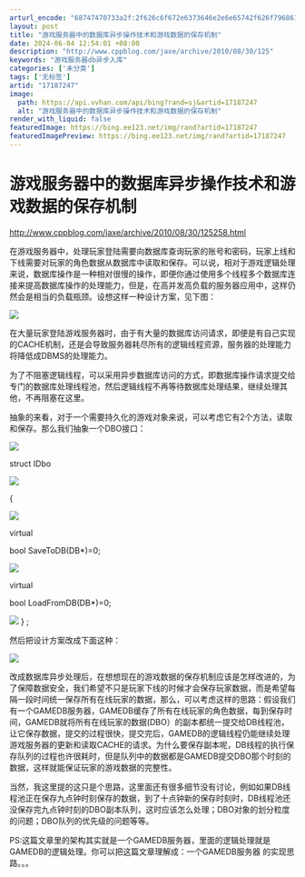 ```yaml
---
arturl_encode: "68747470733a2f:2f626c6f672e6373646e2e6e65742f626f796861696c6f6e67:2f61727469636c652f64657461696c732f3137313837323437"
layout: post
title: "游戏服务器中的数据库异步操作技术和游戏数据的保存机制"
date: 2024-06-04 12:54:01 +08:00
description: "http://www.cppblog.com/jaxe/archive/2010/08/30/125"
keywords: "游戏服务器db异步入库"
categories: ['未分类']
tags: ['无标签']
artid: "17187247"
image:
  path: https://api.vvhan.com/api/bing?rand=sj&artid=17187247
  alt: "游戏服务器中的数据库异步操作技术和游戏数据的保存机制"
render_with_liquid: false
featuredImage: https://bing.ee123.net/img/rand?artid=17187247
featuredImagePreview: https://bing.ee123.net/img/rand?artid=17187247
---
```


# 游戏服务器中的数据库异步操作技术和游戏数据的保存机制

<http://www.cppblog.com/jaxe/archive/2010/08/30/125258.html>

在游戏服务器中，处理玩家登陆需要向数据库查询玩家的账号和密码，玩家上线和下线需要对玩家的角色数据从数据库中读取和保存。可以说，相对于游戏逻辑处理来说，数据库操作是一种相对很慢的操作，即便你通过使用多个线程多个数据库连接来提高数据库操作的处理能力，但是，在高并发高负载的服务器应用中，这样仍然会是相当的负载瓶颈。设想这样一种设计方案，见下图：
  
![](https://i-blog.csdnimg.cn/blog_migrate/d90e236503797958eda4390fa65712aa.png)
  
在大量玩家登陆游戏服务器时，由于有大量的数据库访问请求，即便是有自己实现的CACHE机制，还是会导致服务器耗尽所有的逻辑线程资源，服务器的处理能力将降低成DBMS的处理能力。
  
  
为了不阻塞逻辑线程，可以采用异步数据库访问的方式，即数据库操作请求提交给专门的数据库处理线程池，然后逻辑线程不再等待数据库处理结果，继续处理其他，不再阻塞在这里。
  
抽象的来看，对于一个需要持久化的游戏对象来说，可以考虑它有2个方法，读取和保存。那么我们抽象一个DBO接口：

![](https://i-blog.csdnimg.cn/blog_migrate/cbef093dcc044b2793832001e2365e43.gif)

struct
IDbo
  
![](https://i-blog.csdnimg.cn/blog_migrate/2f88ce130b654eb5dc6788e02dbcfc90.gif)

{
  
![](https://i-blog.csdnimg.cn/blog_migrate/df37983f39daa189b8c814e01a6a9011.gif)

virtual

bool
SaveToDB(DB\*)=0;
  
![](https://i-blog.csdnimg.cn/blog_migrate/df37983f39daa189b8c814e01a6a9011.gif)

virtual

bool
LoadFromDB(DB\*)=0;
  
![](https://i-blog.csdnimg.cn/blog_migrate/0ac3a2d53663ec01c7f7225264eeefae.gif)
}
;


  

然后把设计方案改成下面这种：
  
  
![](https://i-blog.csdnimg.cn/blog_migrate/af45f0651aa7f4475f96147e1db860e5.png)


  
  

改成数据库异步处理后，在想想现在的游戏数据的保存机制应该是怎样改进的，为了保障数据安全，我们希望不只是玩家下线的时候才会保存玩家数据，而是希望每隔一段时间统一保存所有在线玩家的数据，那么，可以考虑这样的思路：假设我们有一个GAMEDB服务器，GAMEDB缓存了所有在线玩家的角色数据，每到保存时间，GAMEDB就将所有在线玩家的数据(DBO）的副本都统一提交给DB线程池，让它保存数据，提交的过程很快，提交完后，GAMEDB的逻辑线程仍能继续处理游戏服务器的更新和读取CACHE的请求。为什么要保存副本呢，DB线程的执行保存队列的过程也许很耗时，但是队列中的数据都是GAMEDB提交DBO那个时刻的数据，这样就能保证玩家的游戏数据的完整性。
  

当然，我这里提的这只是个思路，这里面还有很多细节没有讨论，例如如果DB线程池正在保存九点钟时刻保存的数据，到了十点钟新的保存时刻时，DB线程池还没保存完九点钟时刻的DBO副本队列，这时应该怎么处理；DBO对象的划分粒度的问题；DBO队列的优先级的问题等等。
  
  

PS:这篇文章里的架构其实就是一个GAMEDB服务器，里面的逻辑处理就是GAMEDB的逻辑处理。你可以把这篇文章理解成：一个GAMEDB服务器 的实现思路。。。